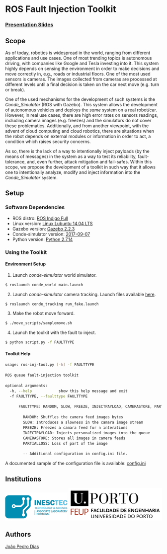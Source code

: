 #  ROS Fault Injection Toolkit

### [Presentation Slides](https://speakerdeck.com/jpdias/fault-injection-on-robotic-systems-simulators)

## Scope

As of today, robotics is widespread in the world, ranging from different applications and use cases. One of most trending topics is autonomous driving, with companies like Google and Tesla investing into it. This system highly depends on sensing the environment in order to make decisions and move correctly in, e.g., roads or industrial floors. One of the most used sensors is cameras. The images collected from cameras are processed at different levels until a final decision is taken on the car next move (e.g. turn or break). 

One of the used mechanisms for the development of such systems is the *Conde_Simulator*  (ROS with Gazebo). This system allows the development of autonomous vehicles and deploys the *same* system on a real robot/car. However, in real use cases, there are high error rates on sensors readings, including camera images (e.g. freezes) and the simulators do not cover these problematics. Additionally, and from another viewpoint, with the advent of cloud computing and cloud robotics, there are situations when the robot depends on external modules or information in order to act, a condition which raises security concerns.

As so, there is the lack of a way to intentionally inject payloads (by the means of messages) in the system as a way to test its reliability, fault-tolerance, and, even further, attack mitigation and fail-safes. Within this scope, we propose the development of a toolkit in such way that it allows one to intentionally analyze, modify and inject information into the *Conde_Simulator* system.

## Setup

### Software Dependencies

- ROS distro: [ROS Indigo Full](http://wiki.ros.org/indigo)
- Linux version: [Linux Lubuntu 14.04 LTS](https://lubuntu.net/)
- Gazebo version: [Gazebo 2.2.3](http://gazebosim.org/)
- Conde-simulator version: [2017-09-07](https://bitbucket.org/ee09115/conde_simulator_student)
- Python version: [Python 2.7.14](https://www.python.org/)

### Using the Toolkit

#### Environment Setup

1. Launch _conde-simulator_ world simulator.
 ```bash
 $ roslaunch conde_world main.launch 
 ```
2.  Launch _conde-simulator_ camera tracking. Launch files available [here](conde_simualtor). 
 ```bash
 $ roslaunch conde_tracking run_fake.launch
 ``` 
 

3. Make the robot move forward.
 ```bash 
 $ ./move_scripts/samplemove.sh
 ``` 

4. Launch the toolkit with the fault to inject.
 ```bash
 $ python script.py -f FAULTTYPE 
 ```

#### Toolkit Help

```bash
usage: ros-inj-tool.py [-h] -f FAULTTYPE

ROS queue fault-injection toolkit

optional arguments:
  -h, --help            show this help message and exit
  -f FAULTTYPE, --faulttype FAULTTYPE

      FAULTTYPE: RANDOM, SLOW, FREEZE, INJECTPAYLOAD, CAMERASTORE, PARTIALLOSS
      
        RANDOM: Shuffles the camera feed images bytes
        SLOW: Introduces a slowness in the camara image stream
        FREEZE: Freezes a camara feed for n interations
        INJECTPAYLOAD: Injects personalized images into the queue
        CAMERASTORE: Stores all images in camera feeds
        PARTIALLOSS: Loss of part of the image

        -- Additional configuration in config.ini file.
```

A documented sample of the configuration file is available: [config.ini](config.ini)

## Institutions

![INESC TEC](https://github.com/jpdias/nanostima-logbook/blob/master/resources/inesc.png)
![FEUP](https://github.com/jpdias/nanostima-logbook/blob/master/resources/feup.png)

## Authors

[João Pedro Dias](http://jpdias.me)
